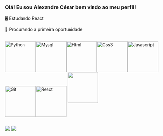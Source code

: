 ### Olá! Eu sou Alexandre César bem vindo ao meu perfil!

🖥️ Estudando React

🔭 Procurando a primeira oportunidade
##  
  
<img align="center" alt="Python" height="100" width="100" src="https://cdn.jsdelivr.net/gh/devicons/devicon/icons/python/python-original-wordmark.svg" /><img align="center" alt="Mysql" height="100" width="100" src="https://cdn.jsdelivr.net/gh/devicons/devicon/icons/mysql/mysql-original-wordmark.svg" /><img align="center" alt="Html" height="100" width="100" src="https://cdn.jsdelivr.net/gh/devicons/devicon/icons/html5/html5-original.svg" /><img align="center" alt="Css3" height="100" width="100" src="https://cdn.jsdelivr.net/gh/devicons/devicon/icons/css3/css3-original.svg" /><img align="center" alt="Javascript" height="100" width="100" src="https://cdn.jsdelivr.net/gh/devicons/devicon/icons/javascript/javascript-original.svg" /><img align="center" alt="Git" height="100" width="100" src="https://cdn.jsdelivr.net/gh/devicons/devicon/icons/git/git-original.svg" /><img src="https://cdn.jsdelivr.net/gh/devicons/devicon/icons/react/react-original.svg" align="center" alt="React" height="100" width="100" /> <img height="100" width="100" src="https://cdn.jsdelivr.net/gh/devicons/devicon/icons/nodejs/nodejs-original-wordmark.svg" />
          
##
  <div>
    <a href="https://www.linkedin.com/in/alexandre-c%C3%A9sar-350726256/recent-activity/" target="_blank"><img src="https://img.shields.io/badge/LinkedIn-0077B5?style=for-the-badge&logo=linkedin&logoColor=white" target="_blank"></a>
<a href="https://www.instagram.com/alexandrecesar9477/" target="_blank"><img src="https://img.shields.io/badge/Instagram-E4405F?style=for-the-badge&logo=instagram&logoColor=white" target="_blank"></a>
